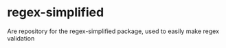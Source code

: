 # regex-simplified
Are repository for the regex-simplified package, used to easily make regex validation
